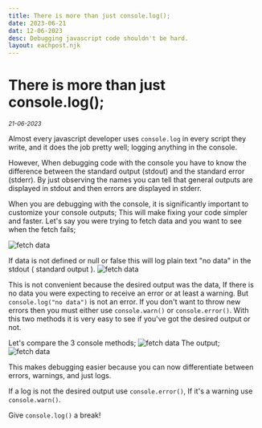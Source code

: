 ```yaml
---
title: There is more than just console.log();
date: 2023-06-21
dat: 12-06-2023
desc: Debugging javascript code shouldn't be hard.
layout: eachpost.njk
---
```


# There is more than just console.log();
<sup>*21-06-2023*<sup>

Almost every javascript developer uses `console.log` in every script they write, and it does the job pretty well; logging anything in the console.

However, When debugging code with the console you have to know the difference between the standard output (stdout) and the standard error (stderr). By just observing the names you can tell that general outputs are displayed in stdout and then errors are displayed in stderr.

When you are debugging with the console, it is significantly important to customize your console outputs; This will make fixing your code simpler and faster.
Let's say you were trying to fetch data and you want to see when the fetch fails;

![](/assets/posts/cons1.png "fetch data")

If data is not defined or null or false this will log plain text "no data" in the stdout ( standard output ).
![](/assets/posts/cons2.png "fetch data")

This is not convenient because the desired output was the data, If there is no data you were expecting to receive an error or at least a warning. But `console.log("no data")` is not an error. If you don't want to throw new errors then you must either use `console.warn()` or `console.error()`.  With this two methods it is very easy to see if you've got the desired output or not. 

Let's compare the 3 console methods;
![](/assets/posts/cons3.png "fetch data")
The output;
![](/assets/posts/cons4.png "fetch data")

This makes debugging easier because you can now differentiate between errors, warnings, and just logs.

If a log is not the desired output use `console.error()`, If it's a warning use `console.warn()`.

Give `console.log()` a break!

